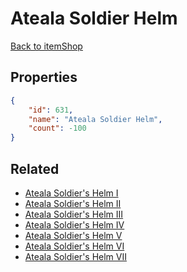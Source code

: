 # Ateala Soldier Helm

<no description available>

[Back to itemShop](../item-shops.md)

## Properties

```json
{
    "id": 631,
    "name": "Ateala Soldier Helm",
    "count": -100
}
```

## Related

- [Ateala Soldier's Helm I](../items/18915-ateala-soldier-s-helm-i.md)
- [Ateala Soldier's Helm II](../items/18916-ateala-soldier-s-helm-ii.md)
- [Ateala Soldier's Helm III](../items/18917-ateala-soldier-s-helm-iii.md)
- [Ateala Soldier's Helm IV](../items/18918-ateala-soldier-s-helm-iv.md)
- [Ateala Soldier's Helm V](../items/18919-ateala-soldier-s-helm-v.md)
- [Ateala Soldier's Helm VI](../items/18920-ateala-soldier-s-helm-vi.md)
- [Ateala Soldier's Helm VII](../items/18921-ateala-soldier-s-helm-vii.md)

